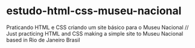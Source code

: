 # estudo-html-css-museu-nacional
Praticando HTML e CSS criando um site básico para o Museu Nacional // Just practicing HTML and CSS making a simple site to Museu Nacional based in Rio de Janeiro Brasil
